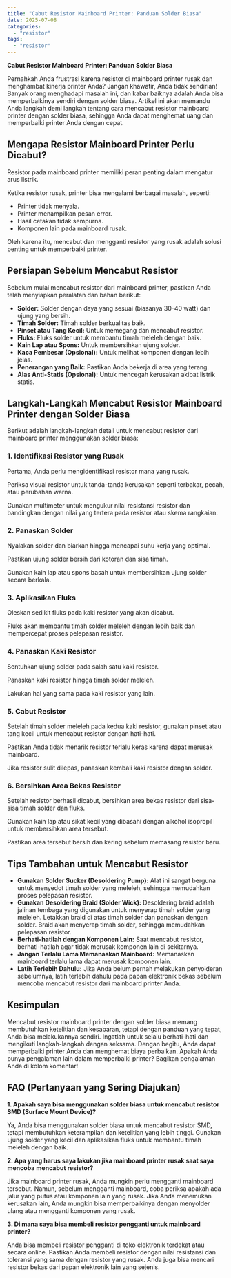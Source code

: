 ```yaml
---
title: "Cabut Resistor Mainboard Printer: Panduan Solder Biasa"
date: 2025-07-08
categories: 
  - "resistor"
tags: 
  - "resistor"
---
```


**Cabut Resistor Mainboard Printer: Panduan Solder Biasa**

Pernahkah Anda frustrasi karena resistor di mainboard printer rusak dan menghambat kinerja printer Anda? Jangan khawatir, Anda tidak sendirian! Banyak orang menghadapi masalah ini, dan kabar baiknya adalah Anda bisa memperbaikinya sendiri dengan solder biasa. Artikel ini akan memandu Anda langkah demi langkah tentang cara mencabut resistor mainboard printer dengan solder biasa, sehingga Anda dapat menghemat uang dan memperbaiki printer Anda dengan cepat.

## Mengapa Resistor Mainboard Printer Perlu Dicabut?

Resistor pada mainboard printer memiliki peran penting dalam mengatur arus listrik.

Ketika resistor rusak, printer bisa mengalami berbagai masalah, seperti:

- Printer tidak menyala.
- Printer menampilkan pesan error.
- Hasil cetakan tidak sempurna.
- Komponen lain pada mainboard rusak.

Oleh karena itu, mencabut dan mengganti resistor yang rusak adalah solusi penting untuk memperbaiki printer.

## Persiapan Sebelum Mencabut Resistor

Sebelum mulai mencabut resistor dari mainboard printer, pastikan Anda telah menyiapkan peralatan dan bahan berikut:

- **Solder:** Solder dengan daya yang sesuai (biasanya 30-40 watt) dan ujung yang bersih.
- **Timah Solder:** Timah solder berkualitas baik.
- **Pinset atau Tang Kecil:** Untuk memegang dan mencabut resistor.
- **Fluks:** Fluks solder untuk membantu timah meleleh dengan baik.
- **Kain Lap atau Spons:** Untuk membersihkan ujung solder.
- **Kaca Pembesar (Opsional):** Untuk melihat komponen dengan lebih jelas.
- **Penerangan yang Baik:** Pastikan Anda bekerja di area yang terang.
- **Alas Anti-Statis (Opsional):** Untuk mencegah kerusakan akibat listrik statis.

## Langkah-Langkah Mencabut Resistor Mainboard Printer dengan Solder Biasa

Berikut adalah langkah-langkah detail untuk mencabut resistor dari mainboard printer menggunakan solder biasa:

### 1\. Identifikasi Resistor yang Rusak

Pertama, Anda perlu mengidentifikasi resistor mana yang rusak.

Periksa visual resistor untuk tanda-tanda kerusakan seperti terbakar, pecah, atau perubahan warna.

Gunakan multimeter untuk mengukur nilai resistansi resistor dan bandingkan dengan nilai yang tertera pada resistor atau skema rangkaian.

### 2\. Panaskan Solder

Nyalakan solder dan biarkan hingga mencapai suhu kerja yang optimal.

Pastikan ujung solder bersih dari kotoran dan sisa timah.

Gunakan kain lap atau spons basah untuk membersihkan ujung solder secara berkala.

### 3\. Aplikasikan Fluks

Oleskan sedikit fluks pada kaki resistor yang akan dicabut.

Fluks akan membantu timah solder meleleh dengan lebih baik dan mempercepat proses pelepasan resistor.

### 4\. Panaskan Kaki Resistor

Sentuhkan ujung solder pada salah satu kaki resistor.

Panaskan kaki resistor hingga timah solder meleleh.

Lakukan hal yang sama pada kaki resistor yang lain.

### 5\. Cabut Resistor

Setelah timah solder meleleh pada kedua kaki resistor, gunakan pinset atau tang kecil untuk mencabut resistor dengan hati-hati.

Pastikan Anda tidak menarik resistor terlalu keras karena dapat merusak mainboard.

Jika resistor sulit dilepas, panaskan kembali kaki resistor dengan solder.

### 6\. Bersihkan Area Bekas Resistor

Setelah resistor berhasil dicabut, bersihkan area bekas resistor dari sisa-sisa timah solder dan fluks.

Gunakan kain lap atau sikat kecil yang dibasahi dengan alkohol isopropil untuk membersihkan area tersebut.

Pastikan area tersebut bersih dan kering sebelum memasang resistor baru.

## Tips Tambahan untuk Mencabut Resistor

- **Gunakan Solder Sucker (Desoldering Pump):** Alat ini sangat berguna untuk menyedot timah solder yang meleleh, sehingga memudahkan proses pelepasan resistor.
- **Gunakan Desoldering Braid (Solder Wick):** Desoldering braid adalah jalinan tembaga yang digunakan untuk menyerap timah solder yang meleleh. Letakkan braid di atas timah solder dan panaskan dengan solder. Braid akan menyerap timah solder, sehingga memudahkan pelepasan resistor.
- **Berhati-hatilah dengan Komponen Lain:** Saat mencabut resistor, berhati-hatilah agar tidak merusak komponen lain di sekitarnya.
- **Jangan Terlalu Lama Memanaskan Mainboard:** Memanaskan mainboard terlalu lama dapat merusak komponen lain.
- **Latih Terlebih Dahulu:** Jika Anda belum pernah melakukan penyolderan sebelumnya, latih terlebih dahulu pada papan elektronik bekas sebelum mencoba mencabut resistor dari mainboard printer Anda.

## Kesimpulan

Mencabut resistor mainboard printer dengan solder biasa memang membutuhkan ketelitian dan kesabaran, tetapi dengan panduan yang tepat, Anda bisa melakukannya sendiri. Ingatlah untuk selalu berhati-hati dan mengikuti langkah-langkah dengan seksama. Dengan begitu, Anda dapat memperbaiki printer Anda dan menghemat biaya perbaikan. Apakah Anda punya pengalaman lain dalam memperbaiki printer? Bagikan pengalaman Anda di kolom komentar!

## FAQ (Pertanyaan yang Sering Diajukan)

**1\. Apakah saya bisa menggunakan solder biasa untuk mencabut resistor SMD (Surface Mount Device)?**

Ya, Anda bisa menggunakan solder biasa untuk mencabut resistor SMD, tetapi membutuhkan keterampilan dan ketelitian yang lebih tinggi. Gunakan ujung solder yang kecil dan aplikasikan fluks untuk membantu timah meleleh dengan baik.

**2\. Apa yang harus saya lakukan jika mainboard printer rusak saat saya mencoba mencabut resistor?**

Jika mainboard printer rusak, Anda mungkin perlu mengganti mainboard tersebut. Namun, sebelum mengganti mainboard, coba periksa apakah ada jalur yang putus atau komponen lain yang rusak. Jika Anda menemukan kerusakan lain, Anda mungkin bisa memperbaikinya dengan menyolder ulang atau mengganti komponen yang rusak.

**3\. Di mana saya bisa membeli resistor pengganti untuk mainboard printer?**

Anda bisa membeli resistor pengganti di toko elektronik terdekat atau secara online. Pastikan Anda membeli resistor dengan nilai resistansi dan toleransi yang sama dengan resistor yang rusak. Anda juga bisa mencari resistor bekas dari papan elektronik lain yang sejenis.
